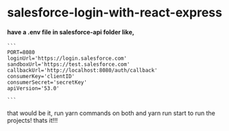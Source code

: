 # salesforce-login-with-react-express

#### have a .env file in salesforce-api folder like,
````
```
PORT=8080
loginUrl='https://login.salesforce.com'
sandboxUrl='https://test.salesforce.com'
callbackUrl='http://localhost:8080/auth/callback'
consumerKey='clientID'
consumerSecret='secretKey'
apiVersion='53.0'

```
````

that would be it, run yarn commands on both and yarn run start to run the projects! thats it!!!
